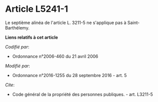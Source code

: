 # Article L5241-1

Le septième alinéa de l'article L. 3211-5 ne s'applique pas à Saint-Barthélemy.

**Liens relatifs à cet article**

_Codifié par_:

  - Ordonnance n°2006-460 du 21 avril 2006

_Modifié par_:

  - Ordonnance n°2016-1255 du 28 septembre 2016 - art. 5

_Cite_:

  - Code général de la propriété des personnes publiques. - art. L3211-5
